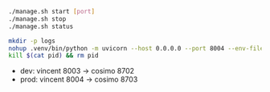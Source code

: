 ```sh
./manage.sh start [port]
./manage.sh stop
./manage.sh status
```

```sh
mkdir -p logs
nohup .venv/bin/python -m uvicorn --host 0.0.0.0 --port 8004 --env-file .env --log-config log_config.json question_app.app:app &> logs/nohup.out & echo $! > pid
kill $(cat pid) && rm pid
```

- dev: vincent 8003 -> cosimo 8702
- prod: vincent 8004 -> cosimo 8703